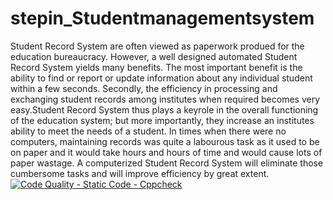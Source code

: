 # stepin_Studentmanagementsystem
Student Record System are often viewed as paperwork produed for the education bureaucracy. However, a well designed automated Student Record System yields many benefits. The most important benefit is the ability to find or report or update information about any individual student within a few seconds. Secondly, the efficiency in processing and exchanging student records among institutes when required becomes very easy.Student Record System thus plays a keyrole in the overall functioning of the education system; but more importantly, they increase an institutes ability to meet the needs of a student. In times when there were no computers, maintaining records was quite a labourous task as it used to be on paper and it would take hours and hours of time and would cause lots of paper wastage. A computerized Student Record System will eliminate those cumbersome tasks and will improve efficiency by great extent.
[![Code Quality - Static Code - Cppcheck](https://github.com/KareRakesh/stepin_librarymanagementsystem/actions/workflows/c-cpp.yml/badge.svg)](https://github.com/KareRakesh/stepin_librarymanagementsystem/actions/workflows/c-cpp.yml)
